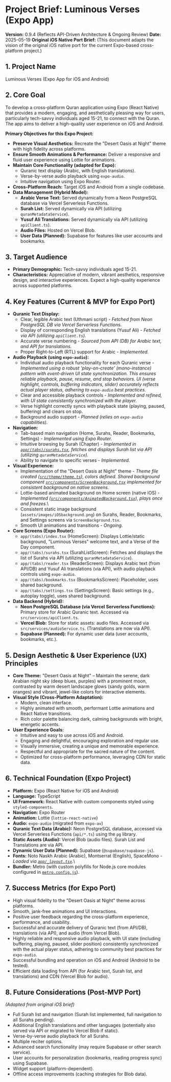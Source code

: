 # Project Brief: Luminous Verses (Expo App)

**Version:** 0.9.4 (Reflects API-Driven Architecture & Ongoing Review)
**Date:** 2025-05-19
**Original iOS Native Port Brief:** (This document adapts the vision of the original iOS native port for the current Expo-based cross-platform project.)

## 1. Project Name

Luminous Verses (Expo App for iOS and Android)

## 2. Core Goal

To develop a cross-platform Quran application using Expo (React Native) that provides a modern, engaging, and aesthetically pleasing way for users, particularly tech-savvy individuals aged 15-21, to connect with the Quran. The app aims to deliver a high-quality user experience on iOS and Android.

**Primary Objectives for this Expo Project:**
-   **Preserve Visual Aesthetics:** Recreate the "Desert Oasis at Night" theme with high fidelity across platforms.
-   **Ensure Smooth Animations & Performance:** Deliver a responsive and fluid user experience using Lottie for animations.
-   **Maintain Core Functionality (adapted for Expo):**
    -   Quranic text display (Arabic, with English translations).
    -   Verse-by-verse audio playback using `expo-audio`.
    -   Intuitive navigation using Expo Router.
-   **Cross-Platform Reach:** Target iOS and Android from a single codebase.
-   **Data Management (Hybrid Model):**
    -   **Arabic Verse Text:** Served dynamically from a Neon PostgreSQL database via Vercel Serverless Functions.
    -   **Surah List:** Served dynamically via API (utilizing `quranMetadataService`).
    -   **Yusuf Ali Translations:** Served dynamically via API (utilizing `apiClient.ts`).
    -   **Audio Files:** Hosted on Vercel Blob.
    -   **User Data (Planned):** Supabase for features like user accounts and bookmarks.

## 3. Target Audience

-   **Primary Demographic:** Tech-savvy individuals aged 15-21.
-   **Characteristics:** Appreciative of modern, vibrant aesthetics, responsive design, and interactive experiences. Expect a high-quality experience across supported platforms.

## 4. Key Features (Current & MVP for Expo Port)

-   **Quranic Text Display:**
    -   Clear, legible Arabic text (Uthmani script) - *Fetched from Neon PostgreSQL DB via Vercel Serverless Functions.*
    -   Display of corresponding English translations (Yusuf Ali) - *Fetched via API (utilizing `apiClient.ts`).*
    -   Accurate verse numbering - *Sourced from API (DB) for Arabic text, and API for translations.*
    -   Proper Right-to-Left (RTL) support for Arabic - *Implemented.*
-   **Audio Playback (using `expo-audio`):**
    -   Individual audio playback functionality for each Quranic verse - *Implemented using a robust 'play-on-create' (mono-instance) pattern with event-driven UI state synchronization. This ensures reliable playback, pause, resume, and stop behaviors. UI (verse highlight, controls, buffering indicators, slider) accurately reflects actual player status, adhering to `expo-audio` best practices.*
    -   Clear and accessible playback controls - *Implemented and refined, with UI state consistently synchronized with the player.*
    -   Verse highlight correctly syncs with playback state (playing, paused, buffering) and clears on stop.
    -   Background audio support - *Planned (relies on `expo-audio` capabilities).*
-   **Navigation:**
    -   Tab-based main navigation (Home, Surahs, Reader, Bookmarks, Settings) - *Implemented using Expo Router.*
    -   Intuitive browsing by Surah (Chapter) - *Implemented in [`app/(tabs)/surahs.tsx`](app/(tabs)/surahs.tsx:1), fetches and displays Surah list via API (utilizing `quranMetadataService`).*
    -   Ability to navigate to specific verses - *Implemented.*
-   **Visual Experience:**
    -   Implementation of the "Desert Oasis at Night" theme - *Theme file created ([`src/theme/theme.ts`](src/theme/theme.ts:1)), colors defined. Shared background component [`src/components/ScreenBackground.tsx`](src/components/ScreenBackground.tsx:1) implemented for consistent background on native screens.*
    -   Lottie-based animated background on Home screen (native iOS) - *Implemented ([`src/components/AnimatedBackground.tsx`](src/components/AnimatedBackground.tsx:1)), plays once and freezes.*\
    -   Consistent static image background (`assets/images/iOSbackground.png`) on Surahs, Reader, Bookmarks, and Settings screens via `ScreenBackground.tsx`.
    -   Smooth UI animations and transitions - *Ongoing.*
-   **Core Screens (Expo Router):**
    -   `app/(tabs)/index.tsx` (HomeScreen): Displays Lottie/static background, "Luminous Verses" welcome text, and a Verse of the Day component.
    -   `app/(tabs)/surahs.tsx` (SurahListScreen): Fetches and displays the list of Surahs via API (utilizing `quranMetadataService`).
    -   `app/(tabs)/reader.tsx` (ReaderScreen): Displays Arabic text (from API/DB) and Yusuf Ali translations (via API), with audio playback controls using `expo-audio`.
    -   `app/(tabs)/bookmarks.tsx` (BookmarksScreen): Placeholder, uses shared background.
    -   `app/(tabs)/settings.tsx` (SettingsScreen): Basic settings (e.g., autoplay toggle), uses shared background.
-   **Data Backend (Hybrid):**
    -   **Neon PostgreSQL Database (via Vercel Serverless Functions):** Primary store for Arabic Quranic text. Accessed via `src/services/apiClient.ts`.
    -   **Vercel Blob:** Store for static assets: audio files. Accessed via `src/services/audioService.ts`. (Translations are now via API).
    -   **Supabase (Planned):** For dynamic user data (user accounts, bookmarks, etc.).

## 5. Design Aesthetic & User Experience (UX) Principles

-   **Core Theme:** "Desert Oasis at Night" – Maintain the serene, dark Arabian night sky (deep blues, purples) with a prominent moon, contrasted by warm desert landscape glows (sandy golds, warm oranges) and vibrant, jewel-like colors for interactive elements.
-   **Visual Style (Cross-Platform Adaptation):**
    -   Modern, clean interface.
    -   Highly animated with smooth, performant Lottie animations and React Native transitions.
    -   Rich color palette balancing dark, calming backgrounds with bright, energetic accents.
-   **User Experience Goals:**
    -   Intuitive and easy to use across iOS and Android.
    -   Engaging and delightful, encouraging exploration and regular use.
    -   Visually immersive, creating a unique and memorable experience.
    -   Respectful and appropriate for the sacred nature of the content.
    -   Optimized for cross-platform performance, leveraging CDN for static data.

## 6. Technical Foundation (Expo Project)

-   **Platform:** Expo (React Native for iOS and Android)
-   **Language:** TypeScript
-   **UI Framework:** React Native with custom components styled using `styled-components`.
-   **Navigation:** Expo Router
-   **Animation:** Lottie (`lottie-react-native`)
-   **Audio:** `expo-audio` (migrated from `expo-av`)
-   **Quranic Text Data (Arabic):** Neon PostgreSQL database, accessed via Vercel Serverless Functions (`api/*.ts`) using the `pg` library.
-   **Static Assets (Audio):** Vercel Blob (audio files). Surah List and Translations are via API.
-   **Dynamic User Data (Planned):** Supabase (`@supabase/supabase-js`).
-   **Fonts:** Noto Naskh Arabic (Arabic), Montserrat (English), SpaceMono - *Loaded via [`app/_layout.tsx`](app/_layout.tsx:1).*\
-   **Bundler:** Metro (with custom polyfills for Node.js core modules configured in [`metro.config.js`](metro.config.js:1)).

## 7. Success Metrics (for Expo Port)

-   High visual fidelity to the "Desert Oasis at Night" theme across platforms.
-   Smooth, jank-free animations and UI interactions.
-   Positive user feedback regarding the cross-platform experience, performance, and usability.
-   Successful and accurate delivery of Quranic text (from API/DB), translations (via API), and audio (from Vercel Blob).
-   Highly reliable and responsive audio playback, with UI state (including buffering, playing, paused, slider position) consistently synchronized with the actual player status, adhering to community best practices for `expo-audio`.
-   Successful bundling and operation on iOS and Android (Android to be tested).
-   Efficient data loading from API (for Arabic text, Surah list, and translations) and CDN (Vercel Blob for audio).

## 8. Future Considerations (Post-MVP Port)
*(Adapted from original iOS brief)*
-   Full Surah list and navigation (Surah list implemented, full navigation to all Surahs pending).
-   Additional English translations and other languages (potentially also served via API or migrated to Vercel Blob if static).
-   Verse-by-verse audio playback for all Surahs.
-   Multiple reciter options.
-   Advanced search functionality (may require Supabase or other search service).
-   User accounts for personalization (bookmarks, reading progress sync) using Supabase.
-   Widget support (platform-dependent).
-   Offline access improvements (caching strategies for Blob data).